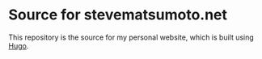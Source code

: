 # Source for stevematsumoto.net

This repository is the source for my personal website, which is built using
[Hugo](https://gohugo.io).
